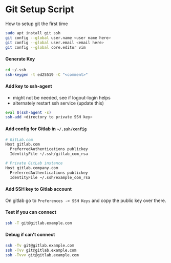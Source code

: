 # Git Setup Script

How to setup git the first time

```bash
sudo apt install git ssh
git config --global user.name <user name here>
git config --global user.email <email here>
git config --global core.editor vim
```

#### Generate Key

```bash
cd ~/.ssh
ssh-keygen -t ed25519 -C "<comment>"
```

#### Add key to ssh-agent

* might not be needed, see if logout-login helps
* alternately restart ssh service (update this)

```bash
eval $(ssh-agent -s)
ssh-add <directory to private SSH key>
```

#### Add config for Gitlab in `~/.ssh/config`

```bash
# GitLab.com
Host gitlab.com
  PreferredAuthentications publickey
  IdentityFile ~/.ssh/gitlab_com_rsa

# Private GitLab instance
Host gitlab.company.com
  PreferredAuthentications publickey
  IdentityFile ~/.ssh/example_com_rsa
```

#### Add SSH key to Gitlab account

On gitlab go to `Preferences -> SSH Keys` and copy the public key over there.

#### Test if you can connect

```bash
ssh -T git@gitlab.example.com
```

#### Debug if can't connect

```bash
ssh -Tv git@gitlab.example.com
ssh -Tvv git@gitlab.example.com
ssh -Tvvv git@gitlab.example.com
```
